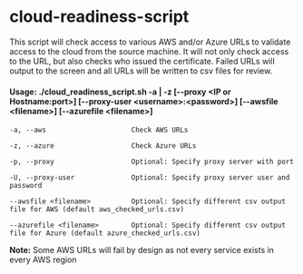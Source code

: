 # cloud-readiness-script

This script will check access to various AWS and/or Azure URLs to validate access to the cloud from the source machine.  It 
will not only check access to the URL, but also checks who issued the certificate.  Failed URLs will output to the screen 
and all URLs will be written to csv files for review.


#### Usage: ./cloud_readiness_script.sh -a | -z [--proxy \<IP or Hostname:port\>] [--proxy-user \<username\>:\<password\>] [--awsfile \<filename\>] [--azurefile \<filename\>]
```
-a, --aws                     Check AWS URLs

-z, --azure                   Check Azure URLs

-p, --proxy                   Optional: Specify proxy server with port

-U, --proxy-user              Optional: Specify proxy server user and password

--awsfile <filename>          Optional: Specify different csv output file for AWS (default aws_checked_urls.csv)
  
--azurefile <filename>        Optional: Specify different csv output file for Azure (default azure_checked_urls.csv)
  ```
**Note:** Some AWS URLs will fail by design as not every service exists in every AWS region
